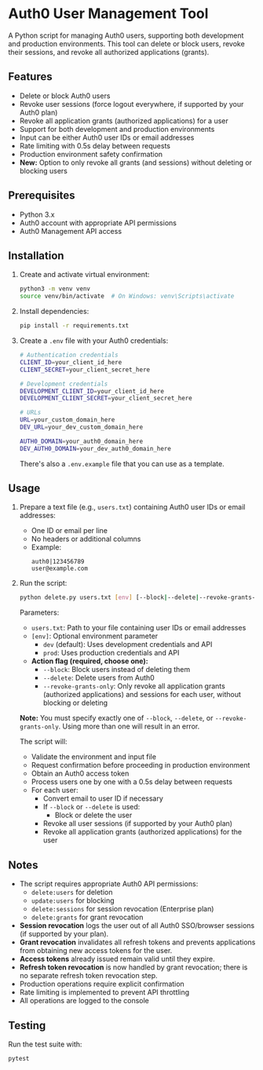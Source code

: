 # Auth0 User Management Tool

A Python script for managing Auth0 users, supporting both development and production environments. This tool can delete or block users, revoke their sessions, and revoke all authorized applications (grants).

## Features

- Delete or block Auth0 users
- Revoke user sessions (force logout everywhere, if supported by your Auth0 plan)
- Revoke all application grants (authorized applications) for a user
- Support for both development and production environments
- Input can be either Auth0 user IDs or email addresses
- Rate limiting with 0.5s delay between requests
- Production environment safety confirmation
- **New:** Option to only revoke all grants (and sessions) without deleting or blocking users

## Prerequisites

- Python 3.x
- Auth0 account with appropriate API permissions
- Auth0 Management API access

## Installation

1. Create and activate virtual environment:
   ```bash
   python3 -m venv venv
   source venv/bin/activate  # On Windows: venv\Scripts\activate
   ```

2. Install dependencies:
   ```bash
   pip install -r requirements.txt
   ```

3. Create a `.env` file with your Auth0 credentials:
   ```bash
   # Authentication credentials
   CLIENT_ID=your_client_id_here
   CLIENT_SECRET=your_client_secret_here

   # Development credentials
   DEVELOPMENT_CLIENT_ID=your_client_id_here
   DEVELOPMENT_CLIENT_SECRET=your_client_secret_here

   # URLs
   URL=your_custom_domain_here
   DEV_URL=your_dev_custom_domain_here

   AUTH0_DOMAIN=your_auth0_domain_here
   DEV_AUTH0_DOMAIN=your_dev_auth0_domain_here
   ```

   There's also a `.env.example` file that you can use as a template.

## Usage

1. Prepare a text file (e.g., `users.txt`) containing Auth0 user IDs or email addresses:
   - One ID or email per line
   - No headers or additional columns
   - Example:
     ```
     auth0|123456789
     user@example.com
     ```

2. Run the script:
   ```bash
   python delete.py users.txt [env] [--block|--delete|--revoke-grants-only]
   ```

   Parameters:
   - `users.txt`: Path to your file containing user IDs or email addresses
   - `[env]`: Optional environment parameter
     - `dev` (default): Uses development credentials and API
     - `prod`: Uses production credentials and API
   - **Action flag (required, choose one):**
     - `--block`: Block users instead of deleting them
     - `--delete`: Delete users from Auth0
     - `--revoke-grants-only`: Only revoke all application grants (authorized applications) and sessions for each user, without blocking or deleting

   **Note:** You must specify exactly one of `--block`, `--delete`, or `--revoke-grants-only`. Using more than one will result in an error.

   The script will:
   - Validate the environment and input file
   - Request confirmation before proceeding in production environment
   - Obtain an Auth0 access token
   - Process users one by one with a 0.5s delay between requests
   - For each user:
     - Convert email to user ID if necessary
     - If `--block` or `--delete` is used:
       - Block or delete the user
     - Revoke all user sessions (if supported by your Auth0 plan)
     - Revoke all application grants (authorized applications) for the user

## Notes

- The script requires appropriate Auth0 API permissions:
  - `delete:users` for deletion
  - `update:users` for blocking
  - `delete:sessions` for session revocation (Enterprise plan)
  - `delete:grants` for grant revocation
- **Session revocation** logs the user out of all Auth0 SSO/browser sessions (if supported by your plan).
- **Grant revocation** invalidates all refresh tokens and prevents applications from obtaining new access tokens for the user.
- **Access tokens** already issued remain valid until they expire.
- **Refresh token revocation** is now handled by grant revocation; there is no separate refresh token revocation step.
- Production operations require explicit confirmation
- Rate limiting is implemented to prevent API throttling
- All operations are logged to the console

## Testing

Run the test suite with:
```bash
pytest
```
